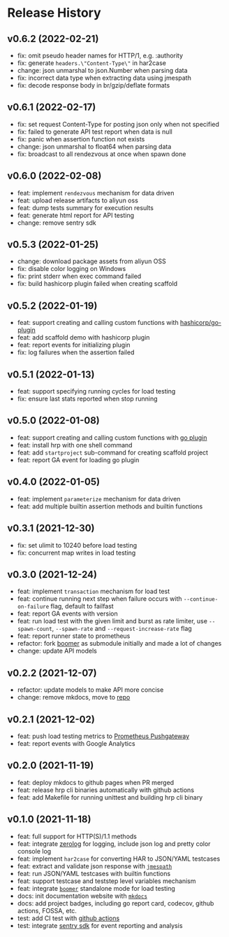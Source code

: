 # Release History

## v0.6.2 (2022-02-21)

- fix: omit pseudo header names for HTTP/1, e.g. :authority
- fix: generate `headers.\"Content-Type\"` in har2case
- change: json unmarshal to json.Number when parsing data
- fix: incorrect data type when extracting data using jmespath
- fix: decode response body in br/gzip/deflate formats

## v0.6.1 (2022-02-17)

- fix: set request Content-Type for posting json only when not specified
- fix: failed to generate API test report when data is null
- fix: panic when assertion function not exists
- change: json unmarshal to float64 when parsing data
- fix: broadcast to all rendezvous at once when spawn done

## v0.6.0 (2022-02-08)

- feat: implement `rendezvous` mechanism for data driven
- feat: upload release artifacts to aliyun oss
- feat: dump tests summary for execution results
- feat: generate html report for API testing
- change: remove sentry sdk

## v0.5.3 (2022-01-25)

- change: download package assets from aliyun OSS
- fix: disable color logging on Windows
- fix: print stderr when exec command failed
- fix: build hashicorp plugin failed when creating scaffold

## v0.5.2 (2022-01-19)

- feat: support creating and calling custom functions with [hashicorp/go-plugin](https://github.com/hashicorp/go-plugin)
- feat: add scaffold demo with hashicorp plugin
- feat: report events for initializing plugin
- fix: log failures when the assertion failed

## v0.5.1 (2022-01-13)

- feat: support specifying running cycles for load testing
- fix: ensure last stats reported when stop running

## v0.5.0 (2022-01-08)

- feat: support creating and calling custom functions with [go plugin](https://pkg.go.dev/plugin)
- feat: install hrp with one shell command
- feat: add `startproject` sub-command for creating scaffold project
- feat: report GA event for loading go plugin

## v0.4.0 (2022-01-05)

- feat: implement `parameterize` mechanism for data driven
- feat: add multiple builtin assertion methods and builtin functions

## v0.3.1 (2021-12-30)

- fix: set ulimit to 10240 before load testing
- fix: concurrent map writes in load testing

## v0.3.0 (2021-12-24)

- feat: implement `transaction` mechanism for load test
- feat: continue running next step when failure occurs with `--continue-on-failure` flag, default to failfast
- feat: report GA events with version
- feat: run load test with the given limit and burst as rate limiter, use `--spawn-count`, `--spawn-rate` and `--request-increase-rate` flag
- feat: report runner state to prometheus
- refactor: fork [boomer] as submodule initially and made a lot of changes
- change: update API models

## v0.2.2 (2021-12-07)

- refactor: update models to make API more concise
- change: remove mkdocs, move to [repo](https://github.com/httprunner/httprunner.github.io)

## v0.2.1 (2021-12-02)

- feat: push load testing metrics to [Prometheus Pushgateway][pushgateway]
- feat: report events with Google Analytics

## v0.2.0 (2021-11-19)

- feat: deploy mkdocs to github pages when PR merged
- feat: release hrp cli binaries automatically with github actions
- feat: add Makefile for running unittest and building hrp cli binary

## v0.1.0 (2021-11-18)

- feat: full support for HTTP(S)/1.1 methods
- feat: integrate [zerolog](https://github.com/rs/zerolog) for logging, include json log and pretty color console log
- feat: implement `har2case` for converting HAR to JSON/YAML testcases
- feat: extract and validate json response with [`jmespath`][jmespath]
- feat: run JSON/YAML testcases with builtin functions
- feat: support testcase and teststep level variables mechanism
- feat: integrate [`boomer`][boomer] standalone mode for load testing
- docs: init documentation website with [`mkdocs`][mkdocs]
- docs: add project badges, including go report card, codecov, github actions, FOSSA, etc.
- test: add CI test with [github actions][github-actions]
- test: integrate [sentry sdk][sentry sdk] for event reporting and analysis

[jmespath]: https://jmespath.org/
[mkdocs]: https://www.mkdocs.org/
[github-actions]: https://github.com/httprunner/hrp/actions
[boomer]: github.com/myzhan/boomer
[sentry sdk]: https://github.com/getsentry/sentry-go
[pushgateway]: https://github.com/prometheus/pushgateway
